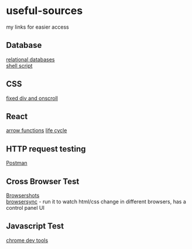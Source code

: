 # useful-sources
my links for easier access

## Database
[relational databases](http://www.oracle.com/technetwork/issue-archive/2011/11-nov/o61sql-512018.html)  
[shell script](https://www.hastac.org/blogs/joe-cutajar/2015/04/21/how-make-simple-bash-script-mac)  

## CSS
[fixed div and onscroll](http://jsfiddle.net/Re65k/1/)  

## React  
[arrow functions](https://medium.com/@machnicki/handle-events-in-react-with-arrow-functions-ede88184bbb)
[life cycle](http://busypeoples.github.io/post/react-component-lifecycle/)

## HTTP request testing 
[Postman](https://www.getpostman.com/)

## Cross Browser Test
[Browsershots](http://browsershots.org)  
[browsersync](https://www.browsersync.io/) - run it to watch html/css change in different browsers, has a control panel UI

## Javascript Test
[chrome dev tools](https://developers.google.com/web/tools/chrome-devtools/javascript/?hl=zh-cn)

